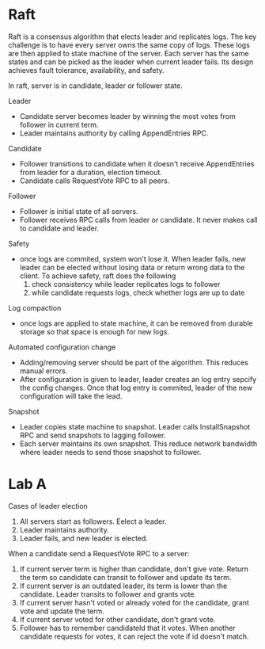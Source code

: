# Raft
Raft is a consensus algorithm that elects leader and replicates logs. The key challenge is to have every server owns the same copy of logs. These logs are then applied to state machine of the server. Each server has the same states and can be picked as the leader when current leader fails. Its design achieves fault tolerance, availability, and safety.

In raft, server is in candidate, leader or follower state.

Leader
- Candidate server becomes leader by winning the most votes from follower in current term.
- Leader maintains authority by calling AppendEntries RPC.

Candidate
- Follower transitions to candidate when it doesn't receive AppendEntries from leader for a duration, election timeout.
- Candidate calls RequestVote RPC to all peers.

Follower
- Follower is initial state of all servers.
- Follower receives RPC calls from leader or candidate. It never makes call to candidate and leader.

Safety
- once logs are commited, system won't lose it. When leader fails, new leader can be elected without losing data or return wrong data to the client. To achieve safety, raft does the following
    1. check consistency while leader replicates logs to follower
    2. while candidate requests logs, check whether logs are up to date

Log compaction
- once logs are applied to state machine, it can be removed from durable storage so that space is enough for new logs.

Automated configuration change
- Adding/removing server should be part of the algorithm. This reduces manual errors.
- After configuration is given to leader, leader creates an log entry sepcify the config changes. Once that log entry is commited, leader of the new configuration will take the lead.

Snapshot
- Leader copies state machine to snapshot. Leader calls InstallSnapshot RPC and send snapshots to lagging follower.
- Each server maintains its own snapshot. This reduce network bandwidth where leader needs to send those snapshot to follower.

# Lab A

Cases of leader election
1. All servers start as followers. Eelect a leader.
2. Leader maintains authority.
3. Leader fails, and new leader is elected.

When a candidate send a RequestVote RPC to a server:
1. If current server term is higher than candidate, don't give vote. Return the term so candidate can transit to follower and update its term.
2. If current server is an outdated leader, its term is lower than the candidate. Leader transits to follower and grants vote.
3. If current server hasn't voted or already voted for the candidate, grant vote and update the term.
4. If current server voted for other candidate, don't grant vote.
5. Follower has to remember candidateId that it votes. When another candidate requests for votes, it can reject the vote if id doesn't match.
